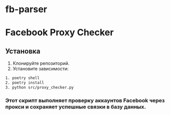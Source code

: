 # fb-parser

# Facebook Proxy Checker

## Установка

1. Клонируйте репозиторий.
2. Установите зависимости:

```bash
1. poetry shell
2. poetry install
3. python src/proxy_checker.py

```

### Этот скрипт выполняет проверку аккаунтов Facebook через прокси и сохраняет успешные связки в базу данных.
